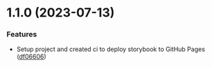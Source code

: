 # 1.1.0 (2023-07-13)


### Features

* Setup project and created ci to deploy storybook to GitHub Pages ([df06606](https://github.com/chalharb/snippets/commit/df06606c12ae857a94e01119fcfcead7411852fe))



